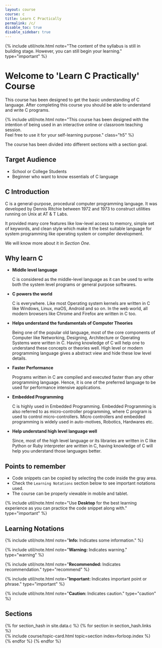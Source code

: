 ```yaml
---
layout: course
course: c
title: Learn C Practically
permalink: /c/
disable_toc: true
disable_sidebar: true
---
```


{% include util/note.html
    note="The content of the syllabus is still in building stage. However, you can still begin your learning."
    type="important"
%}

# Welcome to 'Learn C Practically' Course

This course has been designed to get the basic understanding of C language. After completing this course you should be able to understand and write C programs.

{% include util/note.html
    note="This course has been designed with the intention of being used in an interactive online or classroom teaching session. <br>Feel free to use it for your self-learning purpose." class="h5"
%}

The course has been divided into different sections with a section goal.

## Target Audience

- School or College Students
- Beginner who want to know essentials of C language

## C Introduction

C is a general-purpose, procedural computer programming language.
It was developed by Dennis Ritchie between 1972 and 1973 to construct utilities running on Unix at AT & T Labs.

It provided many core features like low-level access to memory, simple set of keywords, and clean style which make it the best suitable language for system programming like operating system or compiler development.

We will know more about it in _Section One_.

## Why learn C

- __Middle level language__

  C is considered as the middle-level language as it can be used to write both the system level programs or general purpose softwares.

- __C powers the world__

  C is everywhere. Like most Operating system kernels are written in C like Windows, Linux, maOS, Android and so on.
  In the web world, all modern browsers like Chrome and Firefox are written in C too.

- __Helps understand the fundamentals of Computer Theories__

  Being one of the popular old language, most of the core components of Computer like Networking, Designing, Architecture or Operating Systems were written in C. Having knowledge of C will help one to understand these concepts or theories well.
  High level or modern programming language gives a abstract view and hide these low level details.

- __Faster Performance__

  Programs written in C are compiled and executed faster than any other programming language. Hence, it is one of the preferred language to be used for performance intensive applications.

- __Embedded Programming__

  C is highly used in Embedded Programming. Embedded Programming is also referred to as micro-controller programming,
  where C program is used to control micro-controllers. Micro controllers and embedded programming is widely used in auto-motives, Robotics, Hardwares etc.

- __Help understand high level language well__

  Since, most of the high level language or its libraries are written in C like Python or Ruby interpreter are written in C, having knowledge of C will help you understand those languages better.

## Points to remember

- Code snippets can be copied by selecting the code inside the gray area.
- Check the `Learning Notations` section below to see important notations used.
- The course can be properly viewable in mobile and tablet.

{% include util/note.html
          note="Use <strong>Desktop</strong> for the best learning experience as you can practice the code snippet along with." type="important" %}

## Learning Notations

{% include util/note.html
          note="<strong>Info: </strong> Indicates some information." %}

{% include util/note.html
          note="<strong>Warning: </strong> Indicates warning." type="warning" %}

{% include util/note.html
          note="<strong>Recommended: </strong> Indicates recommendation." type="recommend" %}

{% include util/note.html
          note="<strong>Important: </strong> Indicates important point or phrase." type="important" %}

{% include util/note.html
          note="<strong>Caution: </strong> Indicates caution." type="caution" %}

## Sections

<div class="section-index">
  <div class="container-fluid">
    <div class="row">
    {% for section_hash in site.data.c %}
      {% for section in section_hash.links %}
        <div class="col-md-6">
          {% include course/topic-card.html topic=section index=forloop.index %}
        </div>
      {% endfor %}
    {% endfor %}
    </div>
  </div>
</div>
